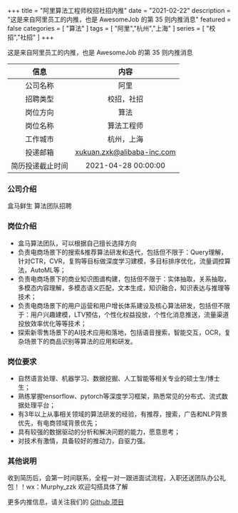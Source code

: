 +++
title = "阿里算法工程师校招社招内推"
date = "2021-02-22"
description = "这是来自阿里员工的内推，也是 AwesomeJob 的第 35 则内推消息"
featured = false
categories = [
    "算法"
]
tags = [
    "阿里","杭州","上海"
]
series = [
    "校招","社招"
]
+++

这是来自阿里员工的内推，也是 AwesomeJob 的第 35 则内推消息
<!--more-->

| 信息 | 内容 |
| :-----:| :----: |
| 公司名称 | 阿里 |
| 招聘类型 | 校招，社招 |
| 岗位方向 | 算法 |
| 岗位名称 | 算法工程师 |
| 工作城市 | 杭州，上海 |
| 投递邮箱 | xukuan.zxk@alibaba-inc.com |
| 简历投递截止时间 | 2021-04-28 00:00:00 |

### 公司介绍

盒马鲜生 算法团队招聘

### 岗位介绍

- 盒马算法团队，可以根据自己擅长选择方向
- 负责电商场景下的搜索&推荐算法研发和迭代，包括但不限于：Query理解，针对CTR，CVR，复购等目标做深度学习建模，多目标排序优化，流量调控算法，AutoML等；
- 负责电商场景下的商业知识图谱构建，包括但不限于：实体抽取，关系抽取，多模态内容理解，多模态语义匹配，文本生成，知识融合，知识表达与推理等技术；
- 负责电商场景下的用户运营和用户增长体系建设及核心算法研发，包括但不限于：用户兴趣建模，LTV预估，个性化权益投放，个性化消息推送，流量渠道投放效率优化等等技术；
- 探索新零售场景下的AI技术应用和落地，包括语音搜索，智能交互，OCR，复杂场景下的商品识别等算法的应用和研发。

### 岗位要求

- 自然语言处理、机器学习、数据挖掘、人工智能等相关专业的硕士生/博士生；
- 熟练掌握tensorflow、pytorch等深度学习框架，熟悉常见的分布式、流式数据处理平台；
- 有3年以上从事相关领域的算法研发的经验，有推荐，搜索，广告和NLP背景优先，有电商领域背景优先；
- 具有较强的数据驱动的分析和解决问题的能力，愿意思考；
- 对技术有激情，具备较好的推动力，自驱力强。

### 其他说明

收到简历后，会第一时间联系，全程一对一跟进面试流程，入职还送团队办公礼包！！wx：Murphy_zzk 欢迎勾搭具体了解

更多内推信息，请关注我们的 [Github 项目](https://github.com/Dikea/AwesomeJob)

